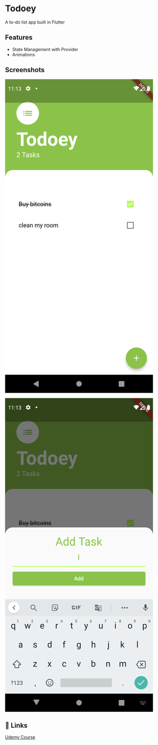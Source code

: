 
# Todoey

A to-do list app built in Flutter







## Features

- State Management with Provider
- Animations




## Screenshots

![Screen 1](https://github.com/jvsena42/todoey/blob/master/screenshots/01.png?raw=true)

![Screen 2](https://github.com/jvsena42/todoey/blob/master/screenshots/02.png?raw=true)
## 🔗 Links
[Udemy Course](https://www.udemy.com/share/101WB63@ftS_sVvZPOkUkROckX9DkjYWq6-1M1MyXMdOShIVS2sPrCFKQHkG9DdjjhkE_TU_/)

